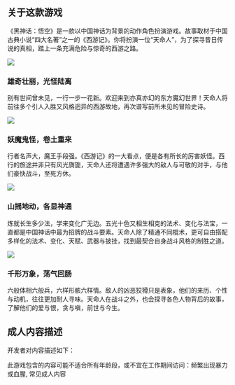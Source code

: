 ## 关于这款游戏

《黑神话：悟空》是一款以中国神话为背景的动作角色扮演游戏。故事取材于中国古典小说“四大名著”之一的《西游记》。你将扮演一位“天命人”，为了探寻昔日传说的真相，踏上一条充满危险与惊奇的西游之路。

![](https://media.st.dl.eccdnx.com/steam/apps/2358720/extras/SteamGIF_Scene.gif?t=1702002024)

### 雄奇壮丽，光怪陆离

别有世间曾未见，一行一步一花新。欢迎来到亦真亦幻的东方魔幻世界！天命人将前往多个引人入胜又风格迥异的西游故地，再次谱写前所未见的冒险史诗。

![](https://media.st.dl.eccdnx.com/steam/apps/2358720/extras/SteamGIF_Boss.gif?t=1702002024)

### 妖魔鬼怪，卷土重来

行者名声大，魔王手段强。《西游记》的一大看点，便是各有所长的厉害妖怪。西行的旅途并非只有风光旖旎，天命人还将遭遇许多强大的敌人与可敬的对手，与他们豪快战斗，至死方休。

![](https://media.st.dl.eccdnx.com/steam/apps/2358720/extras/SteamGIF_Battle.gif?t=1702002024)

### 山摇地动，各显神通

炼就长生多少法，学来变化广无边。五光十色又相生相克的法术、变化与法宝，一直都是中国神话中最为招牌的战斗要素。天命人除了精通不同棍术，更可自由搭配多样化的法术、变化、天赋、武器与披挂，找到最契合自身战斗风格的制胜之道。

![](https://media.st.dl.eccdnx.com/steam/apps/2358720/extras/SteamGIF_NPC.gif?t=1702002024)

### 千形万象，荡气回肠

六般体相六般兵，六样形骸六样情。敌人的凶恶狡猾只是表象，他们的来历、个性与动机，往往更加耐人寻味。天命人在战斗之外，也会探寻各色人物背后的故事，了解他们的爱与恨，贪与嗔，前世与今生。

## 成人内容描述

开发者对内容描述如下：

此游戏包含的内容可能不适合所有年龄段，或不宜在工作期间访问：频繁出现暴力或血腥, 常见成人内容
